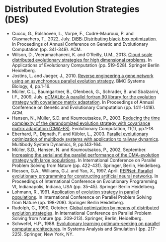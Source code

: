 # Distributed Evolution Strategies (DES)

* Cuccu, G., Rolshoven, L., Vorpe, F., Cudré-Mauroux, P. and Glasmachers, T., 2022, July. [DiBB: Distributing black-box optimization](https://dl.acm.org/doi/abs/10.1145/3512290.3528764). In Proceedings of Annual Conference on Genetic and Evolutionary Computation (pp. 341-349). ACM.
* Wilson, D., Veeramachaneni, K. and O’Reilly, U.M., 2013. [Cloud scale distributed evolutionary strategies for high dimensional problems](https://link.springer.com/chapter/10.1007/978-3-642-37192-9_52). In Applications of Evolutionary Computation (pp. 519-528). Springer Berlin Heidelberg.
* Jostins, L. and Jaeger, J., 2010. [Reverse engineering a gene network using an asynchronous parallel evolution strategy](https://link.springer.com/article/10.1186/1752-0509-4-17). BMC Systems Biology, 4, pp.1-16.
* Müller, C.L., Baumgartner, B., Ofenbeck, G., Schrader, B. and Sbalzarini, I.F., 2009, July. [pCMALib: A parallel fortran 90 library for the evolution strategy with covariance matrix adaptation](https://dl.acm.org/doi/abs/10.1145/1569901.1570090). In Proceedings of Annual Conference on Genetic and Evolutionary Computation (pp. 1411-1418). ACM.
* Hansen, N., Müller, S.D. and Koumoutsakos, P., 2003. [Reducing the time complexity of the derandomized evolution strategy with covariance matrix adaptation (CMA-ES)](https://direct.mit.edu/evco/article-abstract/11/1/1/1139/Reducing-the-Time-Complexity-of-the-Derandomized). Evolutionary Computation, 11(1), pp.1-18.
* Eberhard, P., Dignath, F. and Kübler, L., 2003. [Parallel evolutionary optimization of multibody systems with application to railway dynamics](https://link.springer.com/article/10.1023/A:1022515214842). Multibody System Dynamics, 9, pp.143-164.
* Müller, S.D., Hansen, N. and Koumoutsakos, P., 2002, September. [Increasing the serial and the parallel performance of the CMA-evolution strategy with large populations](https://link.springer.com/chapter/10.1007/3-540-45712-7_41). In International Conference on Parallel Problem Solving from Nature (pp. 422-431). Springer, Berlin, Heidelberg.
* Riessen, G.A., Williams, G.J. and Yao, X., 1997, April. [PEPNet: Parallel evolutionary programming for constructing artificial neural networks](https://link.springer.com/chapter/10.1007/BFb0014799). In Proceedings of International Conference on Evolutionary Programming VI, Indianapolis, Indiana, USA (pp. 35-45). Springer Berlin Heidelberg.
* Lohmann, R., 1991. [Application of evolution strategy in parallel populations](https://link.springer.com/chapter/10.1007/BFb0029753). In International Conference on Parallel Problem Solving from Nature (pp. 198-208). Springer Berlin Heidelberg.
* Rudolph, G., 1990, October. [Global optimization by means of distributed evolution strategies](https://link.springer.com/chapter/10.1007/BFb0029754). In International Conference on Parallel Problem Solving from Nature (pp. 209-213). Springer, Berlin, Heidelberg.
* Schwefel, H.P., 1988. [Evolutionary learning optimum-seeking on parallel computer architectures](https://link.springer.com/chapter/10.1007/978-1-4684-6389-7_46). In Systems Analysis and Simulation I (pp. 217-225). Springer, New York, NY.
